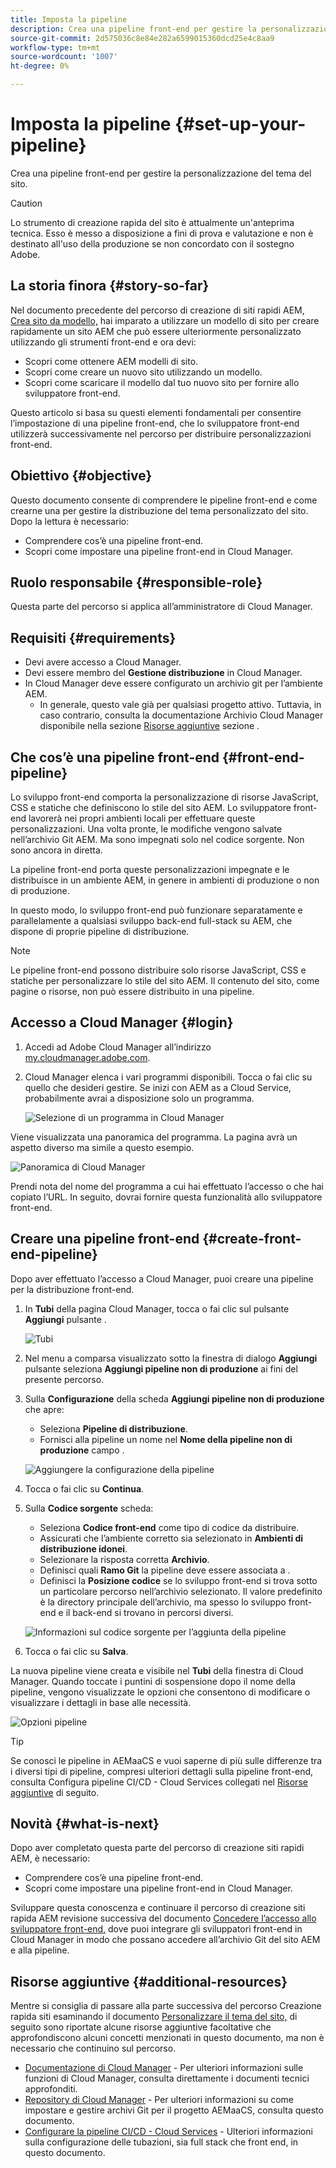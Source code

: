 ```yaml
---
title: Imposta la pipeline
description: Crea una pipeline front-end per gestire la personalizzazione del tema del sito.
source-git-commit: 2d575036c8e84e282a6599015360dcd25e4c8aa9
workflow-type: tm+mt
source-wordcount: '1007'
ht-degree: 0%

---
```



# Imposta la pipeline {#set-up-your-pipeline}

Crea una pipeline front-end per gestire la personalizzazione del tema del sito.

>[!CAUTION]
>
>Lo strumento di creazione rapida del sito è attualmente un&#39;anteprima tecnica. Esso è messo a disposizione a fini di prova e valutazione e non è destinato all&#39;uso della produzione se non concordato con il sostegno Adobe.

## La storia finora {#story-so-far}

Nel documento precedente del percorso di creazione di siti rapidi AEM, [Crea sito da modello,](create-site.md) hai imparato a utilizzare un modello di sito per creare rapidamente un sito AEM che può essere ulteriormente personalizzato utilizzando gli strumenti front-end e ora devi:

* Scopri come ottenere AEM modelli di sito.
* Scopri come creare un nuovo sito utilizzando un modello.
* Scopri come scaricare il modello dal tuo nuovo sito per fornire allo sviluppatore front-end.

Questo articolo si basa su questi elementi fondamentali per consentire l’impostazione di una pipeline front-end, che lo sviluppatore front-end utilizzerà successivamente nel percorso per distribuire personalizzazioni front-end.

## Obiettivo {#objective}

Questo documento consente di comprendere le pipeline front-end e come crearne una per gestire la distribuzione del tema personalizzato del sito. Dopo la lettura è necessario:

* Comprendere cos’è una pipeline front-end.
* Scopri come impostare una pipeline front-end in Cloud Manager.

## Ruolo responsabile {#responsible-role}

Questa parte del percorso si applica all’amministratore di Cloud Manager.

## Requisiti {#requirements}

* Devi avere accesso a Cloud Manager.
* Devi essere membro del **Gestione distribuzione** in Cloud Manager.
* In Cloud Manager deve essere configurato un archivio git per l’ambiente AEM.
   * In generale, questo vale già per qualsiasi progetto attivo. Tuttavia, in caso contrario, consulta la documentazione Archivio Cloud Manager disponibile nella sezione [Risorse aggiuntive](#additional-resources) sezione .

## Che cos’è una pipeline front-end {#front-end-pipeline}

Lo sviluppo front-end comporta la personalizzazione di risorse JavaScript, CSS e statiche che definiscono lo stile del sito AEM. Lo sviluppatore front-end lavorerà nei propri ambienti locali per effettuare queste personalizzazioni. Una volta pronte, le modifiche vengono salvate nell’archivio Git AEM. Ma sono impegnati solo nel codice sorgente. Non sono ancora in diretta.

La pipeline front-end porta queste personalizzazioni impegnate e le distribuisce in un ambiente AEM, in genere in ambienti di produzione o non di produzione.

In questo modo, lo sviluppo front-end può funzionare separatamente e parallelamente a qualsiasi sviluppo back-end full-stack su AEM, che dispone di proprie pipeline di distribuzione.

>[!NOTE]
>
>Le pipeline front-end possono distribuire solo risorse JavaScript, CSS e statiche per personalizzare lo stile del sito AEM. Il contenuto del sito, come pagine o risorse, non può essere distribuito in una pipeline.

## Accesso a Cloud Manager {#login}

1. Accedi ad Adobe Cloud Manager all’indirizzo [my.cloudmanager.adobe.com](https://my.cloudmanager.adobe.com/).

1. Cloud Manager elenca i vari programmi disponibili. Tocca o fai clic su quello che desideri gestire. Se inizi con AEM as a Cloud Service, probabilmente avrai a disposizione solo un programma.

   ![Selezione di un programma in Cloud Manager](assets/cloud-manager-select-program.png)

Viene visualizzata una panoramica del programma. La pagina avrà un aspetto diverso ma simile a questo esempio.

![Panoramica di Cloud Manager](assets/cloud-manager-overview.png)

Prendi nota del nome del programma a cui hai effettuato l’accesso o che hai copiato l’URL. In seguito, dovrai fornire questa funzionalità allo sviluppatore front-end.

## Creare una pipeline front-end {#create-front-end-pipeline}

Dopo aver effettuato l’accesso a Cloud Manager, puoi creare una pipeline per la distribuzione front-end.

1. In **Tubi** della pagina Cloud Manager, tocca o fai clic sul pulsante **Aggiungi** pulsante .

   ![Tubi](assets/pipelines-add.png)

1. Nel menu a comparsa visualizzato sotto la finestra di dialogo **Aggiungi** pulsante seleziona **Aggiungi pipeline non di produzione** ai fini del presente percorso.

1. Sulla **Configurazione** della scheda **Aggiungi pipeline non di produzione** che apre:
   * Seleziona **Pipeline di distribuzione**.
   * Fornisci alla pipeline un nome nel **Nome della pipeline non di produzione** campo .

   ![Aggiungere la configurazione della pipeline](assets/add-pipeline-configuration.png)

1. Tocca o fai clic su **Continua**.

1. Sulla **Codice sorgente** scheda:
   * Seleziona **Codice front-end** come tipo di codice da distribuire.
   * Assicurati che l’ambiente corretto sia selezionato in **Ambienti di distribuzione idonei**.
   * Selezionare la risposta corretta **Archivio**.
   * Definisci quali **Ramo Git** la pipeline deve essere associata a .
   * Definisci la **Posizione codice** se lo sviluppo front-end si trova sotto un particolare percorso nell’archivio selezionato. Il valore predefinito è la directory principale dell’archivio, ma spesso lo sviluppo front-end e il back-end si trovano in percorsi diversi.

   ![Informazioni sul codice sorgente per l’aggiunta della pipeline](assets/add-pipeline-source-code.png)

1. Tocca o fai clic su **Salva**.

La nuova pipeline viene creata e visibile nel **Tubi** della finestra di Cloud Manager. Quando toccate i puntini di sospensione dopo il nome della pipeline, vengono visualizzate le opzioni che consentono di modificare o visualizzare i dettagli in base alle necessità.

![Opzioni pipeline](assets/new-pipeline.png)

>[!TIP]
>
>Se conosci le pipeline in AEMaaCS e vuoi saperne di più sulle differenze tra i diversi tipi di pipeline, compresi ulteriori dettagli sulla pipeline front-end, consulta Configura pipeline CI/CD - Cloud Services collegati nel [Risorse aggiuntive](#additional-resources) di seguito.

## Novità {#what-is-next}

Dopo aver completato questa parte del percorso di creazione siti rapidi AEM, è necessario:

* Comprendere cos’è una pipeline front-end.
* Scopri come impostare una pipeline front-end in Cloud Manager.

Sviluppare questa conoscenza e continuare il percorso di creazione siti rapida AEM revisione successiva del documento [Concedere l’accesso allo sviluppatore front-end,](grant-access.md) dove puoi integrare gli sviluppatori front-end in Cloud Manager in modo che possano accedere all’archivio Git del sito AEM e alla pipeline.

## Risorse aggiuntive {#additional-resources}

Mentre si consiglia di passare alla parte successiva del percorso Creazione rapida siti esaminando il documento [Personalizzare il tema del sito,](customize-theme.md) di seguito sono riportate alcune risorse aggiuntive facoltative che approfondiscono alcuni concetti menzionati in questo documento, ma non è necessario che continuino sul percorso.

* [Documentazione di Cloud Manager](https://experienceleague.adobe.com/docs/experience-manager-cloud-service/onboarding/onboarding-concepts/cloud-manager-introduction.html) - Per ulteriori informazioni sulle funzioni di Cloud Manager, consulta direttamente i documenti tecnici approfonditi.
* [Repository di Cloud Manager](/help/implementing/cloud-manager/managing-code/cloud-manager-repositories.md) - Per ulteriori informazioni su come impostare e gestire archivi Git per il progetto AEMaaCS, consulta questo documento.
* [Configurare la pipeline CI/CD - Cloud Services](/help/implementing/cloud-manager/configuring-pipelines/introduction-ci-cd-pipelines.md) - Ulteriori informazioni sulla configurazione delle tubazioni, sia full stack che front end, in questo documento.